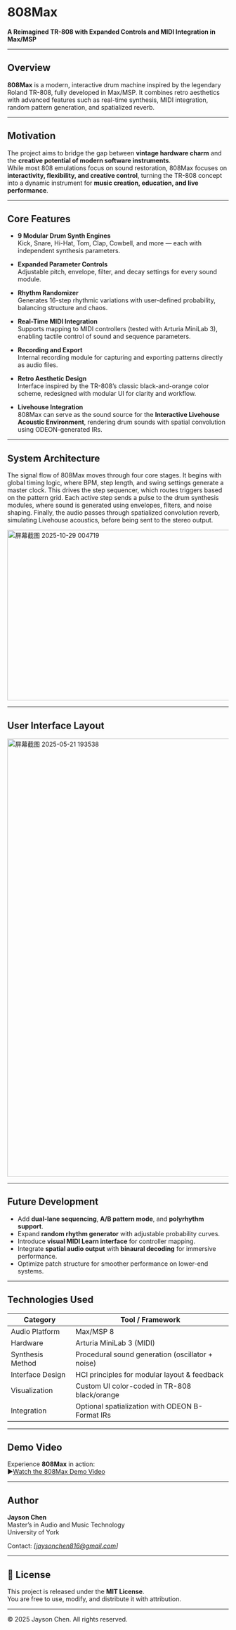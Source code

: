 # 808Max  
**A Reimagined TR-808 with Expanded Controls and MIDI Integration in Max/MSP**  


---

## Overview

**808Max** is a modern, interactive drum machine inspired by the legendary Roland TR-808, fully developed in Max/MSP. 
It combines retro aesthetics with advanced features such as real-time synthesis, MIDI integration, random pattern generation, and spatialized reverb.

---

## Motivation

The project aims to bridge the gap between **vintage hardware charm** and the **creative potential of modern software instruments**.  
While most 808 emulations focus on sound restoration, 808Max focuses on **interactivity, flexibility, and creative control**, turning the TR-808 concept into a dynamic instrument for **music creation, education, and live performance**.

---

## Core Features

-  **9 Modular Drum Synth Engines**  
  Kick, Snare, Hi-Hat, Tom, Clap, Cowbell, and more — each with independent synthesis parameters.

-  **Expanded Parameter Controls**  
  Adjustable pitch, envelope, filter, and decay settings for every sound module.

-  **Rhythm Randomizer**  
  Generates 16-step rhythmic variations with user-defined probability, balancing structure and chaos.

-  **Real-Time MIDI Integration**  
  Supports mapping to MIDI controllers (tested with Arturia MiniLab 3), enabling tactile control of sound and sequence parameters.

-  **Recording and Export**  
  Internal recording module for capturing and exporting patterns directly as audio files.

-  **Retro Aesthetic Design**  
  Interface inspired by the TR-808’s classic black-and-orange color scheme, redesigned with modular UI for clarity and workflow.

-  **Livehouse Integration**  
  808Max can serve as the sound source for the **Interactive Livehouse Acoustic Environment**, rendering drum sounds with spatial convolution using ODEON-generated IRs.

---

## System Architecture
The signal flow of 808Max moves through four core stages. It begins with global timing logic, where BPM, step length, and swing settings generate a master clock. This drives the step sequencer, which routes triggers based on the pattern grid. Each active step sends a pulse to the drum synthesis modules, where sound is generated using envelopes, filters, and noise shaping. Finally, the audio passes through spatialized convolution reverb, simulating Livehouse acoustics, before being sent to the stereo output.

<img width="1866" height="388" alt="屏幕截图 2025-10-29 004719" src="https://github.com/user-attachments/assets/dc046ca5-e238-4bf6-a75a-8ee8b44f1ea8" />

---
## User Interface Layout
<img width="1587" height="997" alt="屏幕截图 2025-05-21 193538" src="https://github.com/user-attachments/assets/9b319065-7422-4aeb-827d-7638e5a5d427" />


---

##  Future Development

-  Add **dual-lane sequencing**, **A/B pattern mode**, and **polyrhythm support**.  
-  Expand **random rhythm generator** with adjustable probability curves.  
-  Introduce **visual MIDI Learn interface** for controller mapping.  
-  Integrate **spatial audio output** with **binaural decoding** for immersive performance.  
-  Optimize patch structure for smoother performance on lower-end systems.

---

##  Technologies Used

| Category | Tool / Framework |
|-----------|------------------|
| Audio Platform | Max/MSP 8 |
| Hardware | Arturia MiniLab 3 (MIDI) |
| Synthesis Method | Procedural sound generation (oscillator + noise) |
| Interface Design | HCI principles for modular layout & feedback |
| Visualization | Custom UI color-coded in TR-808 black/orange |
| Integration | Optional spatialization with ODEON B-Format IRs |

---

##  Demo Video

Experience **808Max** in action:  
▶️[Watch the 808Max Demo Video](https://youtu.be/ZfJ-HfxT5DA?si=645u2l-Ezt4ePwPP)

---

##  Author

**Jayson Chen**  
Master’s in Audio and Music Technology  
University of York  

Contact: *[jaysonchen816@gmail.com]*  

---

## 📜 License

This project is released under the **MIT License**.  
You are free to use, modify, and distribute it with attribution.

---

© 2025 Jayson Chen. All rights reserved.
